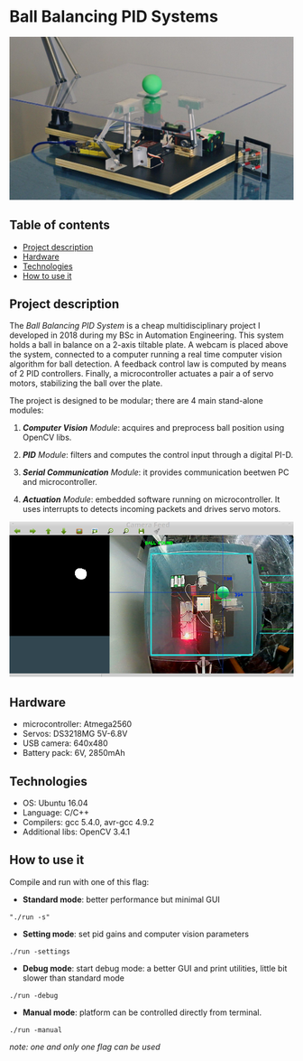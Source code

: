 # Ball Balancing PID Systems
![picture](img/platform.jpg)

## Table of contents
* [Project description](#project-description)
* [Hardware](#hardware)
* [Technologies](#technologies)
* [How to use it](#how-to-use-it)

## Project description
The _Ball Balancing PID System_ is a cheap multidisciplinary project I developed in 2018 during my BSc in Automation Engineering.
This system holds a ball in balance on a 2-axis tiltable plate. A webcam is placed above the system, connected to a computer running a real time computer vision algorithm for ball detection. A feedback control law is computed by means of 2 PID controllers. Finally, a microcontroller actuates a pair a of servo motors, stabilizing the ball over the plate.

The project is designed to be modular; there are 4 main stand-alone modules:

1. _**Computer Vision** Module_: acquires and preprocess ball position using OpenCV libs.

2. _**PID** Module_: filters and computes the control input through a digital PI-D.

3. _**Serial Communication** Module_: it provides communication beetwen PC and microcontroller.

4. _**Actuation** Module_: embedded software running on microcontroller. It uses interrupts to detects incoming packets and drives servo motors.

![picture](img/computer_vision_algorithm.png)

## Hardware
* microcontroller: Atmega2560
* Servos: DS3218MG 5V-6.8V
* USB camera: 640x480
* Battery pack: 6V, 2850mAh

## Technologies
* OS: Ubuntu 16.04
* Language: C/C++
* Compilers: gcc 5.4.0, avr-gcc 4.9.2
* Additional libs: OpenCV 3.4.1


## How to use it
Compile and run with one of this flag:

- **Standard mode**: better performance but minimal GUI  
```
"./run -s"
```

- **Setting mode**: set pid gains and computer vision parameters 	
```
./run -settings
```

- **Debug mode**: start debug mode: a better GUI and print utilities, little bit slower than standard mode
```
./run -debug
```

- **Manual mode**: platform can be controlled directly from terminal.	
```
./run -manual
```

*note: one and only one flag can be used*
